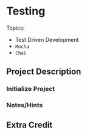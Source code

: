 # Testing

Topics:

 * Test Driven Development
 * `Mocha`
 * `Chai`

## Project Description

### Initialize Project

### Notes/Hints

## Extra Credit

